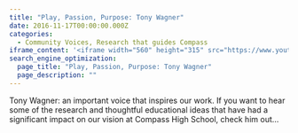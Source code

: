 ```yaml
---
title: "Play, Passion, Purpose: Tony Wagner"
date: 2016-11-17T00:00:00.000Z
categories:
  - Community Voices, Research that guides Compass
iframe_content: '<iframe width="560" height="315" src="https://www.youtube.com/embed/hvDjh4l-VHo" frameborder="0" allowfullscreen></iframe>'
search_engine_optimization:
  page_title: "Play, Passion, Purpose: Tony Wagner"
  page_description: ""
---
```

Tony Wagner:  an important voice that inspires our work.  If you want to hear some of the research and thoughtful educational ideas that have had a significant impact on our vision at Compass High School, check him out…
